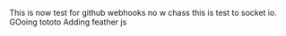 This is now test for github webhooks no w chass this is test to socket io. GOoing tototo
Adding feather js
